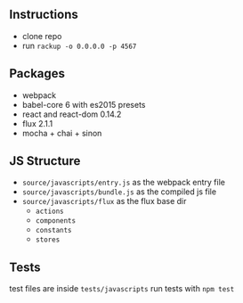 Instructions
---

- clone repo
- run `rackup -o 0.0.0.0 -p 4567`

Packages
---

- webpack
- babel-core 6 with es2015 presets
- react and react-dom 0.14.2
- flux 2.1.1
- mocha + chai + sinon

JS Structure
---

- `source/javascripts/entry.js` as the webpack entry file
- `source/javascripts/bundle.js` as the compiled js file
- `source/javascripts/flux` as the flux base dir
  - `actions`
  - `components`
  - `constants`
  - `stores`

Tests
---

test files are inside `tests/javascripts`
run tests with `npm test`

